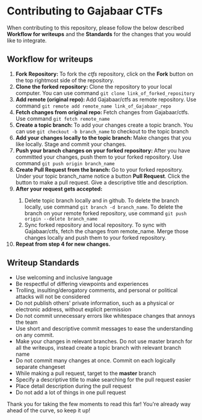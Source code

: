 # Contributing to Gajabaar CTFs

<p>When contributing to this repository, please follow the below described <b>Workflow for writeups</b> and the <b>Standards</b> for the changes that you would like to integrate.
</p>

## Workflow for writeups
<ol>
  <li><b>Fork Repository: </b>To fork the <i>ctfs</i> repository, click on the <b>Fork</b> button on the top rightmost side of the repository.</li>
  <li><b>Clone the forked repository: </b>Clone the repository to your local computer. You can use command <code>git clone link_of_forked_repository</code></li>
  <li><b>Add remote (original repo): </b>Add Gajabaar/ctfs as remote repository. Use command <code>git remote add remote_name link_of_Gajabaar_repo</code></li>
  <li><b>Fetch changes from original repo: </b>Fetch changes from Gajabaar/ctfs. Use command <code>git fetch remote_name</code></li>
  <li><b>Create a topic branch: </b>To add your changes create a topic branch. You can use <code>git checkout -b branch_name</code> to checkout to the topic branch</li>
  <li><b>Add your changes locally to the topic branch: </b>Make changes that you like locally. Stage and commit your changes.</li>
  <li><b>Push your branch changes on your forked repository: </b>After you have committed your changes, push them to your forked repository. Use command <code>git push origin branch_name</code></li>
  <li><b>Create Pull Request from the branch: </b>Go to your forked repository. Under your topic branch_name notice a button <b>Pull Request</b>. Click the button to make a pull request. Give a descriptive title and description.</li>
  <li><b>After your request gets accepted: </b></li>
  <ol>
    <li>Delete topic branch locally and in github. To delete the branch locally, use command <code>git branch -d branch_name</code>. To delete the branch on your remote forked repository, use command <code>git push origin --delete branch_name</code></li>
    <li>Sync forked repository and local repository. To sync with Gajabaar/ctfs, fetch the changes from remote_name. Merge those changes locally and push them to your forked repository.</li>
  </ol>
  <li><b>Repeat from step 4 for new changes.</b></li>
</ol>

## Writeup Standards
<ul>
  <li>Use welcoming and inclusive language</li>
  <li>Be respectful of differing viewpoints and experiences</li>
  <li>Trolling, insulting/derogatory comments, and personal or political attacks will not be considered</li>
  <li>Do not publish others' private information, such as a physical or electronic address, without explicit permission</li>
  <li>Do not commit unnecessary errors like whitespace changes that annoys the team</li>
  <li>Use short and descriptive commit messages to ease the understanding on any commit.</li>
  <li>Make your changes in relevant branches. Do not use master branch for all the writeups, instead create a topic branch with relevant branch name</li>
  <li>Do not commit many changes at once. Commit on each logically separate changeset</li>
  <li>While making a pull request, target to the <b>master</b> branch</li>
  <li>Specify a descriptive title to make searching for the pull request easier</li>
  <li>Place detail description during the pull request</li>
  <li>Do not add a lot of things in one pull request</li>
</ul>
  
<p>
  Thank you for taking the few moments to read this far! You're already way ahead of the curve, so keep it up!
</p>
